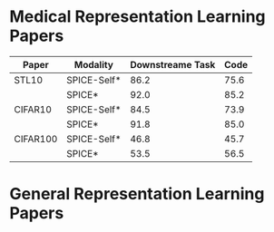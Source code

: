 # Medical Representation Learning Papers

| Paper          | Modality           | Downstreame Task                   |  Code            | 
|------------------|-------------------|---------------------- |-----------------|
| STL10            |  SPICE-Self*      | 86.2                  | 75.6            |
|                  |  SPICE*           | 92.0                  | 85.2            |
| CIFAR10          |  SPICE-Self*      | 84.5                  | 73.9            |
|                  |  SPICE*           | 91.8                  | 85.0            | 
| CIFAR100         |  SPICE-Self*      | 46.8                  | 45.7            | 
|                  |  SPICE*           | 53.5                  | 56.5            |
# General Representation Learning Papers
